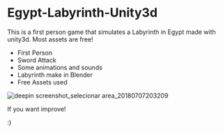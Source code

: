 # Egypt-Labyrinth-Unity3d

This is a first person game that simulates a Labyrinth in Egypt made with unity3d. Most assets are free!

- First Person
- Sword Attack
- Some animations and sounds
- Labyrinth make in Blender
- Free Assets used

![deepin screenshot_selecionar area_20180707203209](https://user-images.githubusercontent.com/21102697/42414228-2695a576-8220-11e8-852e-73ab1c5d2b62.png)

If you want improve! 

:)
